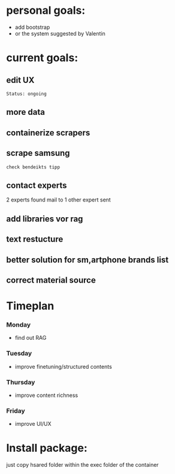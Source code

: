 # personal goals:
* add bootstrap
* or the system suggested by Valentin

# current goals:
## edit UX
    Status: ongoing
## more data
## containerize scrapers
## scrape samsung
    check bendeikts tipp
## contact experts
2 experts found
    mail to 1 other expert sent
## add libraries vor rag
## text restucture
## better solution for sm,artphone brands list
## correct material source

# Timeplan
### Monday
* find out RAG
### Tuesday
* improve finetuning/structured contents
### Thursday
* improve content richness
### Friday
* improve UI/UX

# Install package:
just copy hsared folder within the exec folder of the container